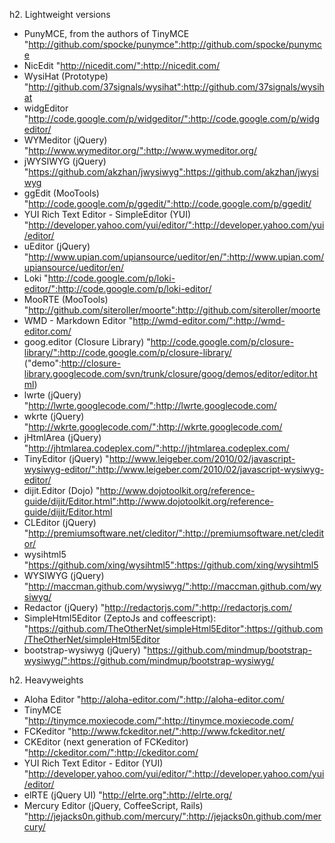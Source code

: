 h2. Lightweight versions

* PunyMCE, from the authors of TinyMCE "http://github.com/spocke/punymce":http://github.com/spocke/punymce
* NicEdit "http://nicedit.com/":http://nicedit.com/
* WysiHat (Prototype) "http://github.com/37signals/wysihat":http://github.com/37signals/wysihat
* widgEditor "http://code.google.com/p/widgeditor/":http://code.google.com/p/widgeditor/
* WYMeditor (jQuery) "http://www.wymeditor.org/":http://www.wymeditor.org/
* jWYSIWYG (jQuery) "https://github.com/akzhan/jwysiwyg":https://github.com/akzhan/jwysiwyg
* ggEdit (MooTools) "http://code.google.com/p/ggedit/":http://code.google.com/p/ggedit/
* YUI Rich Text Editor - SimpleEditor (YUI) "http://developer.yahoo.com/yui/editor/":http://developer.yahoo.com/yui/editor/
* uEditor (jQuery) "http://www.upian.com/upiansource/ueditor/en/":http://www.upian.com/upiansource/ueditor/en/
* Loki "http://code.google.com/p/loki-editor/":http://code.google.com/p/loki-editor/
* MooRTE (MooTools) "http://github.com/siteroller/moorte":http://github.com/siteroller/moorte
* WMD - Markdown Editor "http://wmd-editor.com/":http://wmd-editor.com/
* goog.editor (Closure Library) "http://code.google.com/p/closure-library/":http://code.google.com/p/closure-library/ ("demo":http://closure-library.googlecode.com/svn/trunk/closure/goog/demos/editor/editor.html)
* lwrte (jQuery) "http://lwrte.googlecode.com/":http://lwrte.googlecode.com/
* wkrte (jQuery) "http://wkrte.googlecode.com/":http://wkrte.googlecode.com/
* jHtmlArea (jQuery) "http://jhtmlarea.codeplex.com/":http://jhtmlarea.codeplex.com/
* TinyEditor (jQuery) "http://www.leigeber.com/2010/02/javascript-wysiwyg-editor/":http://www.leigeber.com/2010/02/javascript-wysiwyg-editor/
* dijit.Editor (Dojo) "http://www.dojotoolkit.org/reference-guide/dijit/Editor.html":http://www.dojotoolkit.org/reference-guide/dijit/Editor.html
* CLEditor (jQuery) "http://premiumsoftware.net/cleditor/":http://premiumsoftware.net/cleditor/
* wysihtml5 "https://github.com/xing/wysihtml5":https://github.com/xing/wysihtml5
* WYSIWYG (jQuery) "http://maccman.github.com/wysiwyg/":http://maccman.github.com/wysiwyg/
* Redactor (jQuery) "http://redactorjs.com/":http://redactorjs.com/
* SimpleHtml5Editor (ZeptoJs and coffeescript): "https://github.com/TheOtherNet/simpleHtml5Editor":https://github.com/TheOtherNet/simpleHtml5Editor
* bootstrap-wysiwyg (jQuery) "https://github.com/mindmup/bootstrap-wysiwyg/":https://github.com/mindmup/bootstrap-wysiwyg/

h2. Heavyweights

* Aloha Editor "http://aloha-editor.com/":http://aloha-editor.com/
* TinyMCE "http://tinymce.moxiecode.com/":http://tinymce.moxiecode.com/
* FCKeditor "http://www.fckeditor.net/":http://www.fckeditor.net/
* CKEditor (next generation of FCKeditor) "http://ckeditor.com/":http://ckeditor.com/
* YUI Rich Text Editor - Editor (YUI) "http://developer.yahoo.com/yui/editor/":http://developer.yahoo.com/yui/editor/
* elRTE (jQuery UI) "http://elrte.org":http://elrte.org/
* Mercury Editor (jQuery, CoffeeScript, Rails) "http://jejacks0n.github.com/mercury/":http://jejacks0n.github.com/mercury/
